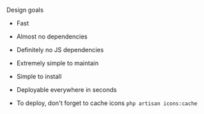 Design goals

- Fast
- Almost no dependencies
- Definitely no JS dependencies
- Extremely simple to maintain
- Simple to install
- Deployable everywhere in seconds

- To deploy, don't forget to cache icons `php artisan icons:cache`

